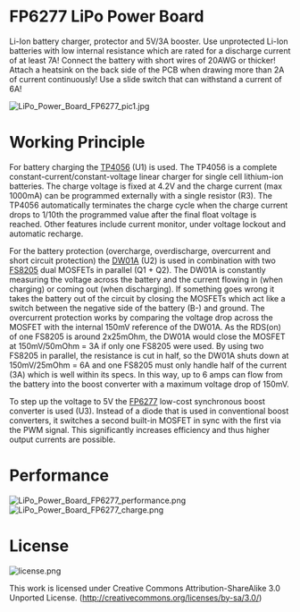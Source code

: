 # FP6277 LiPo Power Board

Li-Ion battery charger, protector and 5V/3A booster. Use unprotected Li-Ion batteries with low internal resistance which are rated for a discharge current of at least 7A! Connect the battery with short wires of 20AWG or thicker! Attach a heatsink on the back side of the PCB when drawing more than 2A of current continuously! Use a slide switch that can withstand a current of 6A!

![LiPo_Power_Board_FP6277_pic1.jpg](https://raw.githubusercontent.com/wagiminator/Power-Boards/master/LiPo_Power_Board_FP6277/LiPo_Power_Board_FP6277_pic1.jpg)

# Working Principle
For battery charging the [TP4056](https://datasheet.lcsc.com/szlcsc/1904031009_TPOWER-TP4056_C382139.pdf) (U1) is used. The TP4056 is a complete constant-current/constant-voltage linear charger for single cell lithium-ion batteries. The charge voltage is fixed at 4.2V and the charge current (max 1000mA) can be programmed externally with a single resistor (R3). The TP4056 automatically terminates the charge cycle when the charge current drops to 1/10th the programmed value after the final float voltage is reached. Other features include current monitor, under voltage lockout and automatic recharge.

For the battery protection (overcharge, overdischarge, overcurrent and short circuit protection) the [DW01A](https://datasheet.lcsc.com/szlcsc/1901091236_PUOLOP-DW01A_C351410.pdf) (U2) is used in combination with two [FS8205](https://datasheet.lcsc.com/szlcsc/Fortune-Semicon-FS8205_C32254.pdf) dual MOSFETs in parallel (Q1 + Q2). The DW01A is constantly measuring the voltage across the battery and the current flowing in (when charging) or coming out (when discharging). If something goes wrong it takes the battery out of the circuit by closing the MOSFETs which act like a switch between the negative side of the battery (B-) and ground. The overcurrent protection works by comparing the voltage drop across the MOSFET with the internal 150mV reference of the DW01A. As the RDS(on) of one FS8205 is around 2x25mOhm, the DW01A would close the MOSFET at 150mV/50mOhm = 3A if only one FS8205 were used. By using two FS8205 in parallel, the resistance is cut in half, so the DW01A shuts down at 150mV/25mOhm = 6A and one FS8205 must only handle half of the current (3A) which is well within its specs. In this way, up to 6 amps can flow from the battery into the boost converter with a maximum voltage drop of 150mV.

To step up the voltage to 5V the [FP6277](https://datasheet.lcsc.com/szlcsc/Feeling-Tech-FP6277XR-G1_C88312.pdf) low-cost synchronous boost converter is used (U3). Instead of a diode that is used in conventional boost converters, it switches a second built-in MOSFET in sync with the first via the PWM signal. This significantly increases efficiency and thus higher output currents are possible.

# Performance

![LiPo_Power_Board_FP6277_performance.png](https://raw.githubusercontent.com/wagiminator/Power-Boards/master/LiPo_Power_Board_FP6277/LiPo_Power_Board_FP6277_performance.png)
![LiPo_Power_Board_FP6277_charge.png](https://raw.githubusercontent.com/wagiminator/Power-Boards/master/LiPo_Power_Board_FP6277/LiPo_Power_Board_FP6277_charge.png)

# License

![license.png](https://i.creativecommons.org/l/by-sa/3.0/88x31.png)

This work is licensed under Creative Commons Attribution-ShareAlike 3.0 Unported License. 
(http://creativecommons.org/licenses/by-sa/3.0/)
